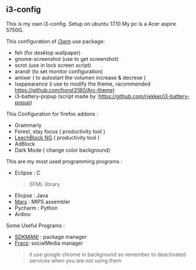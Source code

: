 ## i3-config

This is my own i3-config. Setup on ubuntu 17.10 My pc is a Acer aspire 5750G.

This configuration of [i3wm](https://i3wm.org/) use package:

* feh (for desktop wallpaper)
* gnome-screenshot (use to get screenshot)
* scrot (use in lock screen script)
* arandr (to set monitor configuration)
* amixer ( to autostart the volumen increase & decrese )
* lxappearance (i use to modify the theme, racommended https://github.com/horst3180/Arc-theme)
* i3-battery-popup (script made by :https://github.com/rjekker/i3-battery-popup)

This Configuration for firefox addons :
 * Grammarly 
 * Forest, stay focus ( productivity tool )
 * [LeechBlock NG](https://addons.mozilla.org/it/firefox/addon/leechblock-ng/) ( productivity tool )
 * AdBlock 
 * Dark Mode ( change color background) 

This are my most used programming programs :
 * Eclipse : C
    > SFML library
 * Elicpse : Java
 * [Mars](http://courses.missouristate.edu/KenVollmar/mars/download.htm) : MIPS assembler
 * Pycharm : Python 
 * Ardino 
  
Some Useful Programs :
  * [SDKMAN!](http://sdkman.io/install.html) : package manager
  *  [Franz](https://meetfranz.com/): socialMedia manager 
      > it use google chrome in background so remember to deactivated services when you are not using them
  




